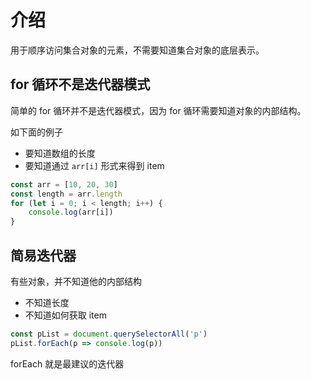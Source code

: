 # 介绍

用于顺序访问集合对象的元素，不需要知道集合对象的底层表示。

## for 循环不是迭代器模式

简单的 for 循环并不是迭代器模式，因为 for 循环需要知道对象的内部结构。

如下面的例子
- 要知道数组的长度
- 要知道通过 `arr[i]` 形式来得到 item

```js
const arr = [10, 20, 30]
const length = arr.length
for (let i = 0; i < length; i++) {
    console.log(arr[i])
}
```

## 简易迭代器

有些对象，并不知道他的内部结构
- 不知道长度
- 不知道如何获取 item

```js
const pList = document.querySelectorAll('p')
pList.forEach(p => console.log(p))
```

forEach 就是最建议的迭代器
